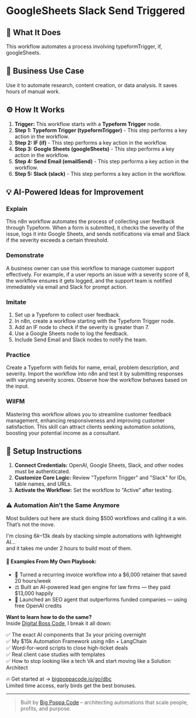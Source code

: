 # GoogleSheets Slack Send Triggered

## 🚀 What It Does
This workflow automates a process involving typeformTrigger, if, googleSheets.

## 💼 Business Use Case
Use it to automate research, content creation, or data analysis. It saves hours of manual work.

## ⚙️ How It Works
1.  **Trigger:** This workflow starts with a **Typeform Trigger** node.
2. **Step 1: Typeform Trigger (typeformTrigger)** - This step performs a key action in the workflow.
3. **Step 2: IF (if)** - This step performs a key action in the workflow.
4. **Step 3: Google Sheets (googleSheets)** - This step performs a key action in the workflow.
5. **Step 4: Send Email (emailSend)** - This step performs a key action in the workflow.
6. **Step 5: Slack (slack)** - This step performs a key action in the workflow.

## 💡 AI-Powered Ideas for Improvement
### Explain
This n8n workflow automates the process of collecting user feedback through Typeform. When a form is submitted, it checks the severity of the issue, logs it into Google Sheets, and sends notifications via email and Slack if the severity exceeds a certain threshold.

### Demonstrate
A business owner can use this workflow to manage customer support effectively. For example, if a user reports an issue with a severity score of 8, the workflow ensures it gets logged, and the support team is notified immediately via email and Slack for prompt action.

### Imitate
1. Set up a Typeform to collect user feedback.
2. In n8n, create a workflow starting with the Typeform Trigger node.
3. Add an IF node to check if the severity is greater than 7.
4. Use a Google Sheets node to log the feedback.
5. Include Send Email and Slack nodes to notify the team.

### Practice
Create a Typeform with fields for name, email, problem description, and severity. Import the workflow into n8n and test it by submitting responses with varying severity scores. Observe how the workflow behaves based on the input.

### WIIFM
Mastering this workflow allows you to streamline customer feedback management, enhancing responsiveness and improving customer satisfaction. This skill can attract clients seeking automation solutions, boosting your potential income as a consultant.

## 🔧 Setup Instructions
1. **Connect Credentials:** OpenAI, Google Sheets, Slack, and other nodes must be authenticated.
2. **Customize Core Logic:** Review "Typeform Trigger" and "Slack" for IDs, table names, and URLs.
3. **Activate the Workflow:** Set the workflow to "Active" after testing.

### ⚠️ Automation Ain’t the Same Anymore

Most builders out here are stuck doing $500 workflows and calling it a win.  
That’s not the move.  

I'm closing $6k–$13k deals by stacking simple automations with lightweight AI...  
and it takes me under 2 hours to build most of them.

#### 🧠 Examples From My Own Playbook:
- 🔁 Turned a recurring invoice workflow into a $6,000 retainer that saved 20 hours/week  
- ⚖️ Built an AI-powered lead gen engine for law firms — they paid $13,000 happily  
- 🚀 Launched an SEO agent that outperforms funded companies — using free OpenAI credits  

**Want to learn how to do the same?**  
Inside [Digital Boss Code](https://bigpoppacode.io/go/dbc), I break it all down:

✅ The exact AI components that 3x your pricing overnight  
✅ My $15k Automation Framework using n8n + LangChain  
✅ Word-for-word scripts to close high-ticket deals  
✅ Real client case studies with templates  
✅ How to stop looking like a tech VA and start moving like a Solution Architect  

🔥 Get started at → [bigpoppacode.io/go/dbc](https://bigpoppacode.io/go/dbc)  
Limited time access, early birds get the best bonuses.

---
> Built by [Big Poppa Code](https://bigpoppacode.io) – architecting automations that scale people, profits, and purpose.
